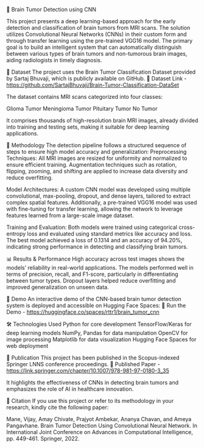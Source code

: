 🧠 Brain Tumor Detection using CNN 

This project presents a deep learning-based approach for the early detection and classification of brain tumors from MRI scans. The solution utilizes Convolutional Neural Networks (CNNs) in their custom form and through transfer learning using the pre-trained VGG16 model. The primary goal is to build an intelligent system that can automatically distinguish between various types of brain tumors and non-tumorous brain images, aiding radiologists in timely diagnosis.

📂 Dataset
The project uses the Brain Tumor Classification Dataset provided by Sartaj Bhuvaji, which is publicly available on GitHub.
🔗 Dataset Link - https://github.com/SartajBhuvaji/Brain-Tumor-Classification-DataSet

The dataset contains MRI scans categorized into four classes:

Glioma Tumor
Meningioma Tumor
Pituitary Tumor
No Tumor

It comprises thousands of high-resolution brain MRI images, already divided into training and testing sets, making it suitable for deep learning applications.

🧪 Methodology
The detection pipeline follows a structured sequence of steps to ensure high model accuracy and generalization:
Preprocessing Techniques:
All MRI images are resized for uniformity and normalized to ensure efficient training.
Augmentation techniques such as rotation, flipping, zooming, and shifting are applied to increase data diversity and reduce overfitting.

Model Architectures:
A custom CNN model was developed using multiple convolutional, max-pooling, dropout, and dense layers, tailored to extract complex spatial features.
Additionally, a pre-trained VGG16 model was used with fine-tuning for transfer learning, allowing the network to leverage features learned from a large-scale image dataset.

Training and Evaluation:
Both models were trained using categorical cross-entropy loss and evaluated using standard metrics like accuracy and loss.
The best model achieved a loss of 0.1314 and an accuracy of 94.20%, indicating strong performance in detecting and classifying brain tumors.

📊 Results & Performance
High accuracy across test images shows the models’ reliability in real-world applications.
The models performed well in terms of precision, recall, and F1-score, particularly in differentiating between tumor types.
Dropout layers helped reduce overfitting and improved generalization on unseen data.

🚀 Demo
An interactive demo of the CNN-based brain tumor detection system is deployed and accessible on Hugging Face Spaces:
🔗 Run the Demo - https://huggingface.co/spaces/rttr1/brain_tumor_cnn

🛠️ Technologies Used
Python for core development
TensorFlow/Keras for deep learning models
NumPy, Pandas for data manipulation
OpenCV for image processing
Matplotlib for data visualization
Hugging Face Spaces for web deployment

📄 Publication
This project has been published in the Scopus-indexed Springer LNNS conference proceedings.
🔗 Published Paper - https://link.springer.com/chapter/10.1007/978-981-97-0180-3_35

It highlights the effectiveness of CNNs in detecting brain tumors and emphasizes the role of AI in healthcare innovation.

🔖 Citation
If you use this project or refer to its methodology in your research, kindly cite the following paper:

Mane, Vijay, Amay Chivate, Prajyot Ambekar, Ananya Chavan, and Ameya Pangavhane.
Brain Tumor Detection Using Convolutional Neural Network.
In International Joint Conference on Advances in Computational Intelligence, pp. 449-461. Springer, 2022.
